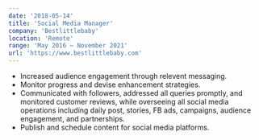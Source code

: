 ```yaml
---
date: '2018-05-14'
title: 'Social Media Manager'
company: 'Bestlittlebaby'
location: 'Remote'
range: 'May 2016 – November 2021'
url: 'https://www.bestlittlebaby.com'
---
```


- Increased audience engagement through relevent messaging.
- Monitor progress and devise enhancement strategies.
- Communicated with followers, addressed all queries promptly, and monitored customer reviews, while overseeing all social media operations including daily post, stories, FB ads, campaigns, audience engagement, and partnerships.
- Publish and schedule content for social media platforms.
